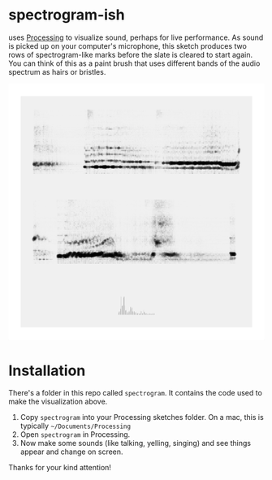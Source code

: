 # spectrogram-ish

uses [Processing](https://processing.org) to visualize sound, perhaps for live performance. As sound is picked up on your computer's microphone, this sketch produces two rows of spectrogram-like marks before the slate is cleared to start again. You can think of this as a paint brush that uses different bands of the audio spectrum as hairs or bristles.

![Screen capture](./screencapture.png)


# Installation

There's a folder in this repo called `spectrogram`. It contains the code used to make the visualization above.

1. Copy `spectrogram` into your Processing sketches folder. On a mac, this is typically `~/Documents/Processing`
2. Open `spectrogram` in Processing.
3. Now make some sounds (like talking, yelling, singing) and see things appear and change on screen.

Thanks for your kind attention!

